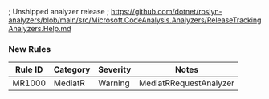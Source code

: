 ; Unshipped analyzer release
; https://github.com/dotnet/roslyn-analyzers/blob/main/src/Microsoft.CodeAnalysis.Analyzers/ReleaseTrackingAnalyzers.Help.md

### New Rules

Rule ID                | Category | Severity | Notes
-----------------------|----------|----------|-----------------------
MR1000                 | MediatR  | Warning  | MediatRRequestAnalyzer
